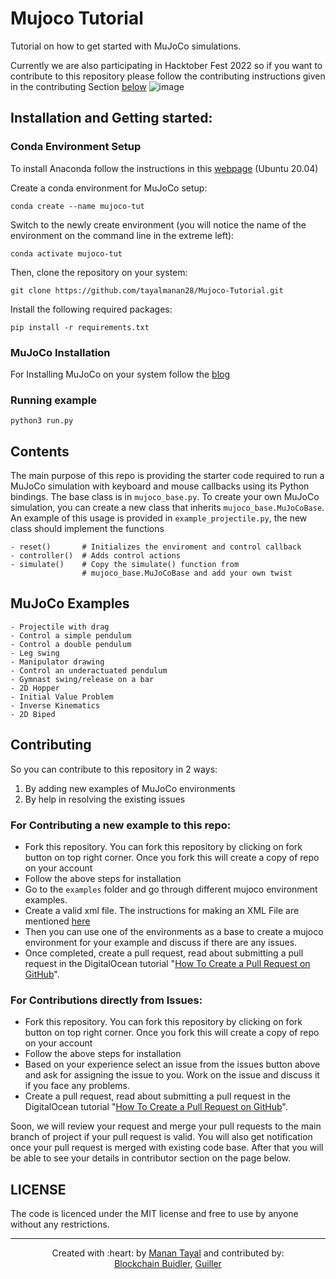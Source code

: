 # Mujoco Tutorial
Tutorial on how to get started with MuJoCo simulations.

Currently we are also participating in Hacktober Fest 2022 so if you want to contribute to this repository please follow the contributing instructions given in the contributing Section [below](https://github.com/tayalmanan28/MuJoCo-Tutorial/blob/main/README.md#contributing)
![image](https://user-images.githubusercontent.com/42448031/193699422-a75d4807-e7ab-456a-9f57-e82195647c3b.png)


## Installation and Getting started:

### Conda Environment Setup

To install Anaconda follow the instructions in this [webpage](https://www.digitalocean.com/community/tutorials/how-to-install-the-anaconda-python-distribution-on-ubuntu-20-04-quickstart) (Ubuntu 20.04)

Create a conda environment for MuJoCo setup:  
```
conda create --name mujoco-tut  
```
Switch to the newly create environment (you will notice the name of the environment on the command line in the extreme left):  
```
conda activate mujoco-tut  
```

Then, clone the repository on your system:
```
git clone https://github.com/tayalmanan28/Mujoco-Tutorial.git
```
Install the following required packages:
```
pip install -r requirements.txt
```

### MuJoCo Installation

For Installing MuJoCo on your system follow the [blog](https://tayalmanan28.github.io/my_blogs/mujoco/simulations/robotics/2022/01/21/MuJoCo.html)

### Running example

``` python3 run.py ```

## Contents

The main purpose of this repo is providing the starter code required to run a MuJoCo simulation with keyboard and mouse callbacks using its Python bindings. The base class is in `mujoco_base.py`. To create your own MuJoCo simulation, you can create a new class that inherits `mujoco_base.MuJoCoBase`. An example of this usage is provided in `example_projectile.py`, the new class should implement the functions

```[Python]
- reset()       # Initializes the enviroment and control callback
- controller()  # Adds control actions
- simulate()    # Copy the simulate() function from 
                # mujoco_base.MuJoCoBase and add your own twist
```

## MuJoCo Examples


```[Markdown]
- Projectile with drag
- Control a simple pendulum
- Control a double pendulum
- Leg swing
- Manipulator drawing
- Control an underactuated pendulum
- Gymnast swing/release on a bar
- 2D Hopper
- Initial Value Problem
- Inverse Kinematics
- 2D Biped
```

## Contributing

So you can contribute to this repository in 2 ways: 
1. By adding new examples of MuJoCo environments
2. By help in resolving the existing issues

### For Contributing a new example to this repo:

- Fork this repository. You can fork this repository by clicking on fork button on top right corner. Once you fork this will create a copy of repo on your account
- Follow the above steps for installation 
- Go to the `examples` folder and go through different mujoco environment examples.
- Create a valid xml file. The instructions for making an XML File are mentioned [here](https://mujoco.readthedocs.io/en/latest/overview.html?highlight=hello.xml#examples)
- Then you can use one of the environments as a base to create a mujoco environment for your example and discuss if there are any issues.
- Once completed, create a pull request, read about submitting a pull request in the DigitalOcean tutorial "[How To Create a Pull Request on GitHub](https://www.digitalocean.com/community/tutorials/how-to-create-a-pull-request-on-github)".


### For Contributions directly from Issues:

- Fork this repository. You can fork this repository by clicking on fork button on top right corner. Once you fork this will create a copy of repo on your account
- Follow the above steps for installation 
- Based on your experience select an issue from the issues button above and ask for assigning the issue to you. Work on the issue and discuss it if you face any problems.
- Create a pull request, read about submitting a pull request in the DigitalOcean tutorial "[How To Create a Pull Request on GitHub](https://www.digitalocean.com/community/tutorials/how-to-create-a-pull-request-on-github)".

Soon, we will review your request and merge your pull requests to the main branch of project if your pull request is valid.  You will also get notification once your pull request is merged with existing code base. After that you will be able to see your details in contributor section on the page below.


## LICENSE

The code is licenced under the MIT license and free to use by anyone without any restrictions.
***

<p align='center'>Created with :heart: by <a href="https://github.com/tayalmanan28">Manan Tayal</a> and contributed by: <br>
<a href="https://github.com/bchainbuidler">Blockchain Buidler</a>,
<a href="https://github.com/Guillermo">Guiller</a>

